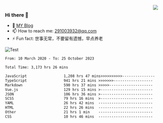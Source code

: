 <img align='right' src='https://github-readme-stats.vercel.app/api?username=niaogege&show_icons=true&theme=radical'/>

### Hi there 👋

- 🌱 [MY Blog](https://bythewayer.com/)
- 📫 How to reach me: 291003932@qq.com
- ⚡ Fun fact:  世事无常，不要留有遗憾，早点养老

![Test](https://github-readme-stats.vercel.app/api/top-langs/?username=niaogege&layout=compact)

<!--START_SECTION:waka-->

```txt
From: 10 March 2020 - To: 25 October 2023

Total Time: 3,173 hrs 26 mins

JavaScript                 1,208 hrs 47 mins>>>>>>>>>>---------------   38.09 %
TypeScript                 941 hrs 21 mins >>>>>>>------------------   29.66 %
Markdown                   590 hrs 37 mins >>>>>--------------------   18.61 %
Vue.js                     129 hrs 15 mins >------------------------   04.07 %
JSON                       106 hrs 36 mins >------------------------   03.36 %
SCSS                       79 hrs 16 mins  >------------------------   02.50 %
YAML                       26 hrs 42 mins  -------------------------   00.84 %
HTML                       22 hrs 26 mins  -------------------------   00.71 %
Other                      21 hrs 1 min    -------------------------   00.66 %
CSS                        10 hrs 46 mins  -------------------------   00.34 %
```

<!--END_SECTION:waka-->
